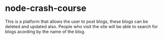 # node-crash-course
This is a platform that allows the user to post blogs, these blogs can be deleted and updated also. People who visit the site will be able to search for blogs acording by the name of the blog.
